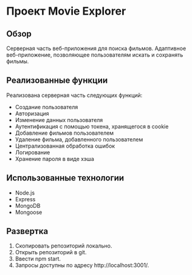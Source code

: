 # Проект Movie Explorer

## Обзор

Серверная часть веб-приложения для поиска фильмов. Адаптивное веб-приложение, позволяющее пользователям искать и сохранять фильмы.

## Реализованные функции

Реализована серверная часть следующих функций:

- Создание пользователя
- Авторизация
- Изменение данных пользователя
- Аутентификация с помощью токена, хранящегося в cookie
- Добавление фильмов пользователем
- Удаление фильма, добавленного пользователем
- Централизованная обработка ошибок
- Логирование
- Хранение пароля в виде хэша

## Использованные технологии

- Node.js
- Express
- MongoDB
- Mongoose

## Развертка

1. Скопировать репозиторий локально.
2. Открыть репозиторий в git.
3. Ввести npm start.
4. Запросы доступны по адресу http://localhost:3001/.
